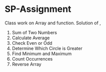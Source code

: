 # SP-Assignment
Class work on Array and function. 
Solution of , 
1) Sum of Two Numbers
2)  Calculate Average
3)  Check Even or Odd
4)   Determine Which Circle is Greater
5)   Find Minimum and Maximum
6)   Count Occurrences
7)   Reverse Array
